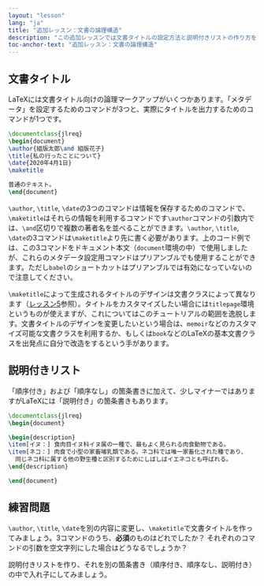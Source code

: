 ```yaml
---
layout: "lesson"
lang: "ja"
title: "追加レッスン：文書の論理構造"
description: "この追加レッスンでは文書タイトルの設定方法と説明付きリストの作り方を解説します。"
toc-anchor-text: "追加レッスン：文書の論理構造"
---
```


## 文書タイトル

LaTeXには文書タイトル向けの論理マークアップがいくつかあります。「メタデータ」を設定するためのコマンドが3つと、実際にタイトルを出力するためのコマンドが1つです。

```latex
\documentclass{jlreq}
\begin{document}
\author{組版太郎\and 組版花子}
\title{私の行ったことについて}
\date{2020年4月1日}
\maketitle

普通のテキスト。
\end{document}
```

`\author`, `\title`, `\date`の3つのコマンドは情報を保存するためのコマンドで、`\maketitle`はそれらの情報を利用するコマンドです`\author`コマンドの引数内では、`\and`区切りで複数の著者名を並べることができます。`\author`, `\title`, `\date`の3コマンドは`\maketitle`より先に書く必要があります。上のコード例では、この3コマンドをドキュメント本文（`document`環境の中）で使用しましたが、これらのメタデータ設定用コマンドはプリアンブルでも使用することができます。ただし`babel`のショートカットはプリアンブルでは有効になっていないので注意してください。

`\maketitle`によって生成されるタイトルのデザインは文書クラスによって異なります（[レッスン5](lesson-05)参照）。タイトルをカスタマイズしたい場合には`titlepage`環境というものが使えますが、これについてはこのチュートリアルの範囲を逸脱します。文書タイトルのデザインを変更したいという場合は、`memoir`などのカスタマイズ可能な文書クラスを利用するか、もしくは`book`などのLaTeXの基本文書クラスを出発点に自分で改造をするという手があります。

## 説明付きリスト

「順序付き」および「順序なし」の箇条書きに加えて、少しマイナーではありますがLaTeXには「説明付き」の箇条書きもあります。

```latex
\documentclass{jlreq}
\begin{document}

\begin{description}
\item[イヌ：] 食肉目イヌ科イヌ属の一種で、最もよく見られる肉食動物である。
\item[ネコ：] 肉食で小型の家畜哺乳類である。ネコ科では唯一家畜化された種であり、
  同じネコ科に属する他の野生種と区別するためにしばしばイエネコとも呼ばれる。
\end{description}

\end{document}
```

## 練習問題

`\author`, `\title`, `\date`を別の内容に変更し、`\maketitle`で文書タイトルを作ってみましょう。3コマンドのうち、**必須**のものはどれでしたか？ それぞれのコマンドの引数を空文字列にした場合はどうなるでしょうか？

説明付きリストを作り、それを別の箇条書き（順序付き、順序なし、説明付き）の中で入れ子にしてみましょう。
